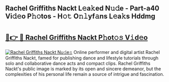 ## Rachel Griffiths Nackt L𝚎a𝚔ed N𝚞𝚍e - Part-a40 Vi𝚍𝚎o P𝚑𝚘tos - H𝚘𝚝 O𝚗𝚕yf𝚊ns L𝚎a𝚔s Hddmg

# <h2><a href="http://kfdb13k.oniu.top/?m=Rachel+Griffiths+Nackt">🔗👉 🔴 Rachel Griffiths Nackt P𝚑ot𝚘𝚜 V𝚒d𝚎o</a></h2>

[![Rachel Griffiths Nackt Nu𝚍e𝚜](https://i.imgur.com/0qMVB7G.gif)](http://kfdb13k.oniu.top/?m=Rachel+Griffiths+Nackt)
Online performer and digital artist Rachel Griffiths Nackt, famed for publishing dance and lifestyle tutorials through solo and collaborative dance acts and compact clips. Rachel Griffiths Nackt's public image is marked by its open and sincere demeanor, but the complexities of his personal life remain a source of intrigue and fascination.  
